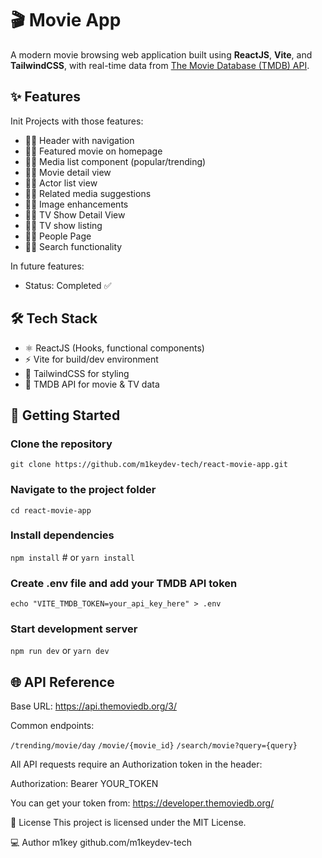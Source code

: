 # 🎬 Movie App

A modern movie browsing web application built using **ReactJS**, **Vite**, and **TailwindCSS**, with real-time data from [The Movie Database (TMDB) API](https://developer.themoviedb.org/).

## ✨ Features
Init Projects with those features:

- 👍🏻 Header with navigation
- 👍🏻 Featured movie on homepage
- 👍🏻 Media list component (popular/trending)
- 👍🏻 Movie detail view
- 👍🏻 Actor list view
- 👍🏻 Related media suggestions
- 👍🏻 Image enhancements
- 👍🏻 TV Show Detail View
- 👍🏻 TV show listing
- 👍🏻 People Page
- 👍🏻 Search functionality

In future features:

- Status: Completed ✅

## 🛠 Tech Stack

- ⚛️ ReactJS (Hooks, functional components)
- ⚡ Vite for build/dev environment
- 🎨 TailwindCSS for styling
- 📡 TMDB API for movie & TV data

## 🔧 Getting Started

### Clone the repository
```git clone https://github.com/m1keydev-tech/react-movie-app.git```

### Navigate to the project folder
```cd react-movie-app ```

### Install dependencies
```npm install```        # or ```yarn install```

### Create .env file and add your TMDB API token
```echo "VITE_TMDB_TOKEN=your_api_key_here" > .env```

### Start development server
```npm run dev```    or ```yarn dev```


## 🌐 API Reference

Base URL: https://api.themoviedb.org/3/

Common endpoints:

```/trending/movie/day```
```/movie/{movie_id}```
```/search/movie?query={query}```

All API requests require an Authorization token in the header:

Authorization: Bearer YOUR_TOKEN

You can get your token from: https://developer.themoviedb.org/


📜 License
This project is licensed under the MIT License.


💻 Author
m1key
github.com/m1keydev-tech
